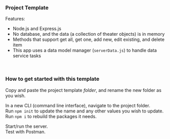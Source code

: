<h3>Project Template</h3>
<p>Features:</p>
<ul>
  <li>Node.js and Express.js</li>
  <li>No database, and the data (a collection of theater objects) is in memory</li>
  <li>Methods that support get all, get one, add new, edit existing, and delete item</li>
  <li>This app uses a data model manager (<code>serverData.js</code>) to handle data service tasks</li>
</ul>

<br>

### How to get started with this template

Copy and paste the project template *folder*, and rename the new folder as you wish. 

In a new CLI (command line interface), navigate to the project folder.  
Run `npm init` to update the name and any other values you wish to update.  
Run `npm i` to rebuild the packages it needs.  

Start/run the server.  
Test with Postman.

<br>
